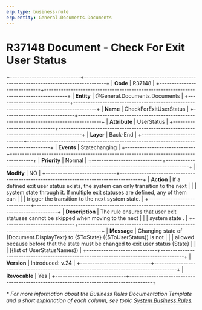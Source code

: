 ```yaml
---
erp.type: business-rule
erp.entity: General.Documents.Documents
---
```


# R37148 Document - Check For Exit User Status
+-----------------------------+---------------------------------------------------------------------------------------+
| **Code**                    | R37148                                                                                |
+-----------------------------+---------------------------------------------------------------------------------------+
| **Entity**                  | @General.Documents.Documents                                                          |
+-----------------------------+---------------------------------------------------------------------------------------+
| **Name**                    | CheckForExitUserStatus                                                                |
+-----------------------------+---------------------------------------------------------------------------------------+
| **Attribute**               | UserStatus                                                                            |
+-----------------------------+---------------------------------------------------------------------------------------+
| **Layer**                   | Back-End                                                                              |
+-----------------------------+---------------------------------------------------------------------------------------+
| **Events**                  | Statechanging                                                                         |
+-----------------------------+---------------------------------------------------------------------------------------+
| **Priority**                | Normal                                                                                |
+-----------------------------+---------------------------------------------------------------------------------------+
| **Modify**                  | NO                                                                                    |
+-----------------------------+---------------------------------------------------------------------------------------+
| **Action**                  | If a defined exit user status exists, the system can only transition to the next      |
|                             | system state through it. If multiple exit statuses are defined, any of them can       |
|                             | trigger the transition to the next system state.                                      |
+-----------------------------+---------------------------------------------------------------------------------------+
| **Description**             | The rule ensures that user exit statuses cannot be skipped when moving to the next    |
|                             | system state .                                                                         |
+-----------------------------+---------------------------------------------------------------------------------------+
| **Message**                 | Changing state of {Document.DisplayText} to {$ToState} ({$ToUserStatus}) is not       |
|                             | allowed because before that the state must be changed to exit user status {State}     |
|                             | ({list of UserStatusNames})                                                           | 
+-----------------------------+---------------------------------------------------------------------------------------+
| **Version**                 | Introduced: v.24                                                                      |
+-----------------------------+---------------------------------------------------------------------------------------+
| **Revocable**               | Yes                                                                                   |
+-----------------------------+---------------------------------------------------------------------------------------+

*\* For more information about the Business Rules Documentation Template and a short explanation of each column, see
topic [System Business Rules](../templates/template-description-system-business-rules.md).*
